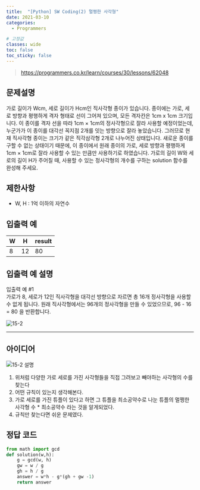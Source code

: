 ```yaml
---
title:  "[Python] SW Coding(2) 멀쩡한 사각형"
date: 2021-03-10
categories:
  - Programmers

# 고정값
classes: wide
toc: false
toc_sticky: false
---
```


> https://programmers.co.kr/learn/courses/30/lessons/62048

## 문제설명

가로 길이가 Wcm, 세로 길이가 Hcm인 직사각형 종이가 있습니다. 종이에는 가로, 세로 방향과 평행하게 격자 형태로 선이 그어져 있으며, 모든 격자칸은 1cm x 1cm 크기입니다. 이 종이를 격자 선을 따라 1cm × 1cm의 정사각형으로 잘라 사용할 예정이었는데, 누군가가 이 종이를 대각선 꼭지점 2개를 잇는 방향으로 잘라 놓았습니다. 그러므로 현재 직사각형 종이는 크기가 같은 직각삼각형 2개로 나누어진 상태입니다. 새로운 종이를 구할 수 없는 상태이기 때문에, 이 종이에서 원래 종이의 가로, 세로 방향과 평행하게 1cm × 1cm로 잘라 사용할 수 있는 만큼만 사용하기로 하였습니다.
가로의 길이 W와 세로의 길이 H가 주어질 때, 사용할 수 있는 정사각형의 개수를 구하는 solution 함수를 완성해 주세요.

## 제한사항  

- W, H : 1억 이하의 자연수

## 입출력 예

|W	|H	|result|
|---|---|---|
|8	|12	|80|

## 입출력 예 설명

입출력 예 #1   
가로가 8, 세로가 12인 직사각형을 대각선 방향으로 자르면 총 16개 정사각형을 사용할 수 없게 됩니다. 원래 직사각형에서는 96개의 정사각형을 만들 수 있었으므로, 96 - 16 = 80 을 반환합니다.

![15-2](https://user-images.githubusercontent.com/71180414/110622709-272eca00-81df-11eb-986e-1e6cbbdaf561.png)

<hr>

## 아이디어

![15-2 설명](https://user-images.githubusercontent.com/71180414/110622674-1bdb9e80-81df-11eb-81ed-5963b5b15248.png)

1. 위처럼 다양한 가로 세로를 가진 사각형들을 직접 그려보고 빼야하는 사각형의 수를 찾는다
2. 어떤 규칙이 있는지 생각해본다.
3. 가로 세로를 가진 튜플이 있다고 하면 그 튜플을 최소공약수로 나눈 튜플의 멀쩡한 사각형 수 * 최소공약수 라는 것을 알게되었다.
4. 규칙만 찾는다면 쉬운 문제였다.

## 정답 코드

```python
from math import gcd
def solution(w,h):
    g = gcd(w, h)
    gw = w / g
    gh = h / g
    answer = w*h - g*(gh + gw -1)
    return answer
```